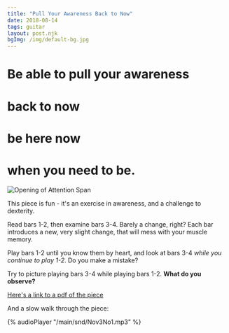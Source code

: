 ```yaml
---
title: "Pull Your Awareness Back to Now"
date: 2018-08-14
tags: guitar
layout: post.njk
bgImg: /img/default-bg.jpg
---
```

# Be able to pull your awareness 
# back to now
# be here now
# when you need to be.

![Opening of Attention Span](/main/img/Attention%20Span%20excerpt.png)

This piece is fun - it's an exercise in awareness, and a challenge to dexterity.

Read bars 1-2, then examine bars 3-4. Barely a change, right? Each bar introduces a new, very slight change, that will mess with your muscle memory.

Play bars 1-2 until you know them by heart, and look at bars 3-4 _while you continue to play 1-2_. Do you make a mistake?

Try to picture playing bars 3-4 while playing bars 1-2. **What do you observe?**

[Here's a link to a pdf of the piece](/assets/2-AttentionSpan%20-%20Guitar%201.pdf)

And a slow walk through the piece:

{% audioPlayer "/main/snd/Nov3No1.mp3" %} 




